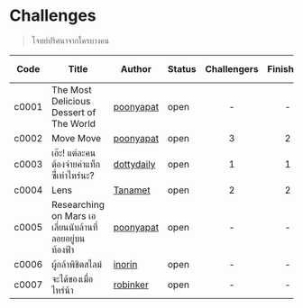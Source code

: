 # Challenges #
> โจทย์ปริศนาจากใครบางคน

| Code | Title | Author | Status | Challengers | Finishers | Mission Failed |
| ------ | ------- | -------- | -------- | :-------: | :-------: | :-----: |
| c0001 | The Most Delicious Dessert of The World | [poonyapat](https://github.com/poonyapat) | open | - | - | - |
| c0002 | Move Move | [poonyapat](https://github.com/poonyapat) | open | 3 | 2 | 1 |
| c0003 | เอ๊ะ! แต่ละคนต้องจ่ายค่าแท็กซี่่เท่าไหร่นะ? | [dottydaily](https://github.com/dottydaily) | open | 1 | 1 | 1 |
| c0004 | Lens | [Tanamet](https://github.com/Tanamet) | open | 2 | 2 | - |
| c0005 | Researching on Mars เอเลี่ยนนับล้านที่ลอยอยู่บนท้องฟ้า | [poonyapat](https://github.com/poonyapat) | open | - | - | - |
| c0006 | ผู้กล้าพิชิตสไลม์ | [inorin](https://github.com/inorinchan) | open | - | - | - |
| c0007 | จะได้ของเมื่อไหร่น้า | [robinker](https://github.com/robinker) | open | - | - | - |
